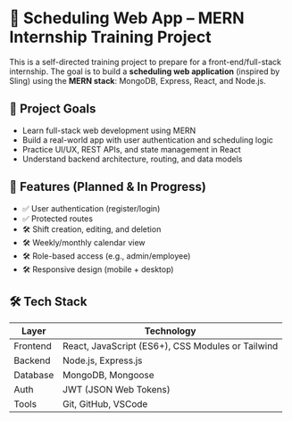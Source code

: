 # 📅 Scheduling Web App – MERN Internship Training Project

This is a self-directed training project to prepare for a front-end/full-stack internship. The goal is to build a **scheduling web application** (inspired by Sling) using the **MERN stack**: MongoDB, Express, React, and Node.js.

## 🚀 Project Goals

- Learn full-stack web development using MERN
- Build a real-world app with user authentication and scheduling logic
- Practice UI/UX, REST APIs, and state management in React
- Understand backend architecture, routing, and data models

## 🔧 Features (Planned & In Progress)

- ✅ User authentication (register/login)
- ✅ Protected routes
- 🛠 Shift creation, editing, and deletion
- 🛠 Weekly/monthly calendar view
- 🛠 Role-based access (e.g., admin/employee)
- 🛠 Responsive design (mobile + desktop)

## 🛠 Tech Stack

| Layer       | Technology               |
|-------------|---------------------------|
| Frontend    | React, JavaScript (ES6+), CSS Modules or Tailwind |
| Backend     | Node.js, Express.js       |
| Database    | MongoDB, Mongoose         |
| Auth        | JWT (JSON Web Tokens)     |
| Tools       | Git, GitHub, VSCode       |


